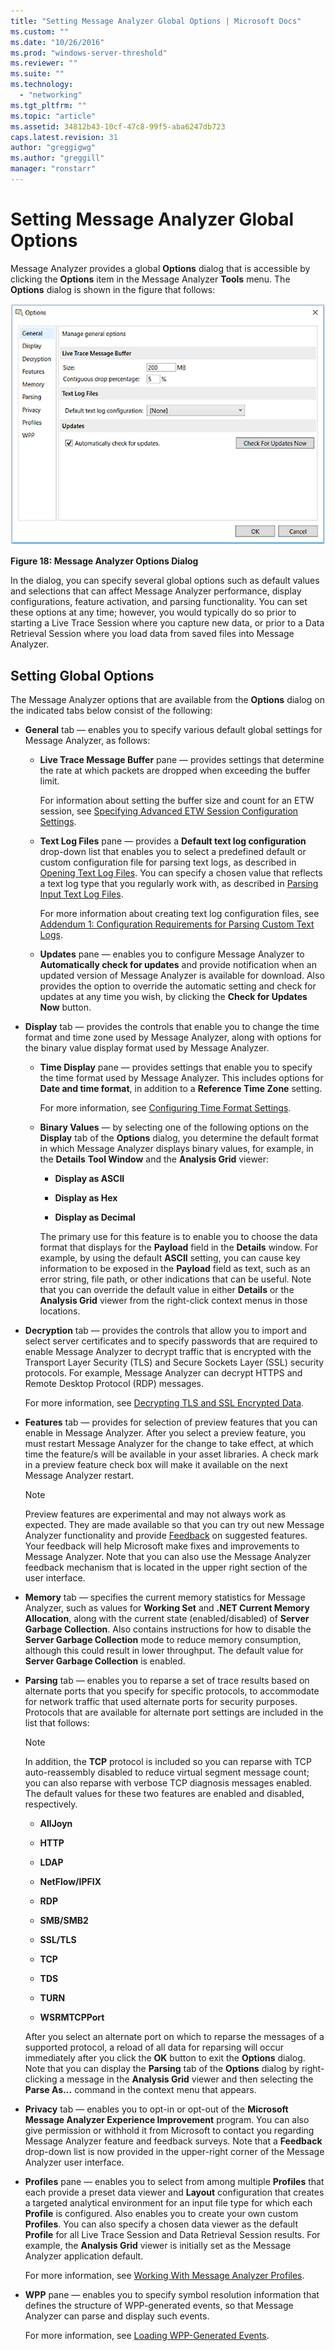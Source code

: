 ```yaml
---
title: "Setting Message Analyzer Global Options | Microsoft Docs"
ms.custom: ""
ms.date: "10/26/2016"
ms.prod: "windows-server-threshold"
ms.reviewer: ""
ms.suite: ""
ms.technology: 
  - "networking"
ms.tgt_pltfrm: ""
ms.topic: "article"
ms.assetid: 34812b43-10cf-47c8-99f5-aba6247db723
caps.latest.revision: 31
author: "greggigwg"
ms.author: "greggill"
manager: "ronstarr"
---
```

# Setting Message Analyzer Global Options
Message Analyzer provides a global **Options** dialog that is accessible by clicking the **Options** item in the Message Analyzer **Tools** menu. The **Options** dialog is shown in the figure that follows:  
  
 ![Message Analyzer Options Dialog](media/fig18-message-analyzer-options-dialog.png "Fig18-Message Analyzer Options Dialog")  
  
 **Figure 18: Message Analyzer Options Dialog**  
  
 In the dialog, you can specify several global options such as default values and selections that can affect Message Analyzer performance, display configurations, feature activation, and parsing functionality. You can set these options at any time; however, you would typically do so prior to starting a Live Trace Session where you capture new data, or prior to a Data Retrieval Session where you load data from saved files into Message Analyzer.  
  
<a name="BKMK_GlobalOptions"></a>   
## Setting Global Options  
 The Message Analyzer options that are available from the **Options** dialog on the indicated tabs below consist of the following:  
  
-   **General** tab — enables you to specify various default global settings for Message Analyzer, as follows:  
  
    -   **Live Trace Message Buffer** pane — provides settings that determine the rate at which packets are dropped when exceeding the buffer limit.  
  
         For information about setting the buffer size and count for an ETW session, see [Specifying Advanced ETW Session Configuration Settings](specifying-advanced-etw-session-configuration-settings.md).  
  
    -   **Text Log Files** pane — provides a **Default text log configuration** drop-down list that enables you to select a predefined default or custom configuration file for parsing text logs, as described in [Opening Text Log Files](opening-text-log-files.md). You can specify a chosen value that reflects a text log type that you regularly work with, as described in [Parsing Input Text Log Files](message-analyzer-tutorial.md#BKMK_ParsingLogFiles).  
  
         For more information about creating text log configuration files, see [Addendum 1: Configuration Requirements for Parsing Custom Text Logs](addendum-1-configuration-requirements-for-parsing-customtext-logs.md).  
  
    -   **Updates** pane — enables you to configure Message Analyzer to **Automatically check for updates** and provide notification when an updated version of Message Analyzer is available for download. Also provides the option to override the automatic setting and check for updates at any time you wish, by clicking the **Check for Updates Now** button.  
  
-   **Display** tab — provides the controls that enable you to change the time format and time zone used by Message Analyzer, along with options for the binary value display format used by Message Analyzer.  
  
    -   **Time Display** pane — provides settings that enable you to specify the time format used by Message Analyzer. This includes options for **Date and time format**, in addition to a **Reference Time Zone** setting.  
  
         For more information, see [Configuring Time Format Settings](configuring-time-format-settings.md).  
  
    -   **Binary Values** — by selecting one of the following options on the **Display** tab of the **Options** dialog, you determine the default format in which Message Analyzer displays binary values, for example, in the **Details** **Tool Window** and the **Analysis Grid** viewer:  
  
        -   **Display as ASCII**  
  
        -   **Display as Hex**  
  
        -   **Display as Decimal**  
  
         The primary use for this feature is to enable you to choose the data format that displays for the **Payload** field in the **Details** window. For example, by using the default **ASCII** setting, you can cause key information to be exposed in the **Payload** field as text, such as an error string, file path, or other indications that can be useful. Note that you can override the default value in either **Details** or the **Analysis Grid** viewer from the right-click context menus in those locations.  
  
-   **Decryption** tab — provides the controls that allow you to import and select server certificates and to specify passwords that are required to enable Message Analyzer to decrypt traffic that is encrypted with the Transport Layer Security (TLS) and Secure Sockets Layer (SSL) security protocols. For example, Message Analyzer can decrypt HTTPS and Remote Desktop Protocol (RDP) messages.  
  
     For more information, see [Decrypting TLS and SSL Encrypted Data](decrypting-tls-and-ssl-encrypted-data.md).  
  
-   **Features** tab — provides for selection of preview features that you can enable in Message Analyzer. After you select a preview feature, you must restart Message Analyzer for the change to take effect, at which time the feature/s will be available in your asset libraries. A check mark in a preview feature check box will make it available on the next Message Analyzer restart.  
  
    > [!NOTE]
    >  Preview features are experimental and may not always work as expected. They are made available so that you can try out new Message Analyzer functionality and provide [Feedback](message-analyzer-feedback.md) on suggested features. Your feedback will help Microsoft make fixes and improvements to Message Analyzer. Note that you can also use the Message Analyzer feedback mechanism that is located in the upper right section of the user interface.  
  
-   **Memory** tab — specifies the current memory statistics for Message Analyzer, such as values for **Working Set** and **.NET Current Memory Allocation**, along with the current state (enabled/disabled) of **Server Garbage Collection**. Also contains instructions for how to disable the **Server Garbage Collection** mode to reduce memory consumption, although this could result in lower throughput. The default value for **Server Garbage Collection** is enabled.  
  
-   **Parsing** tab — enables you to reparse a set of trace results based on alternate ports that you specify for specific protocols, to accommodate for network traffic that used alternate ports for security purposes. Protocols that are available for alternate port settings are included in the list that follows:  
  
    > [!NOTE]
    >  In addition, the **TCP** protocol is included so you can reparse with TCP auto-reassembly disabled to reduce virtual segment message count; you can also reparse with verbose TCP diagnosis messages enabled. The default values for these two features are enabled and disabled, respectively.  
  
    -   **AllJoyn**  
  
    -   **HTTP**  
  
    -   **LDAP**  
  
    -   **NetFlow/IPFIX**  
  
    -   **RDP**  
  
    -   **SMB/SMB2**  
  
    -   **SSL/TLS**  
  
    -   **TCP**  
  
    -   **TDS**  
  
    -   **TURN**  
  
    -   **WSRMTCPPort**  
  
     After you select an alternate port on which to reparse the messages of a supported protocol, a reload of all data for reparsing will occur immediately after you click the **OK** button to exit the **Options** dialog. Note that you can display the **Parsing** tab of the **Options** dialog by right-clicking a message in the **Analysis Grid** viewer and then selecting the **Parse As...** command in the context menu that appears.  
  
-   **Privacy** tab — enables you to opt-in or opt-out of the **Microsoft Message Analyzer Experience Improvement** program.  You can also give permission or withhold it from Microsoft to contact you regarding  Message Analyzer feature and feedback surveys. Note that a **Feedback** drop-down list is now provided in the upper-right corner of the Message Analyzer user interface.  
  
-   **Profiles** pane — enables you to select from among multiple **Profiles** that each provide a preset data viewer and **Layout** configuration that creates a targeted analytical environment for an input file type for which each **Profile** is configured. Also enables you to create your own custom **Profiles**. You can also specify a chosen data viewer as the default **Profile** for all Live Trace Session and Data Retrieval Session results. For example, the **Analysis Grid** viewer is initially set as the Message Analyzer application default.  
  
     For more information, see [Working With Message Analyzer Profiles](working-with-message-analyzer-profiles.md).  
  
-   **WPP** pane — enables you to specify symbol resolution information that defines the structure of WPP-generated events, so that Message Analyzer can parse and display such events.  
  
     For more information, see [Loading WPP-Generated Events](loading-wpp-generated-events.md).